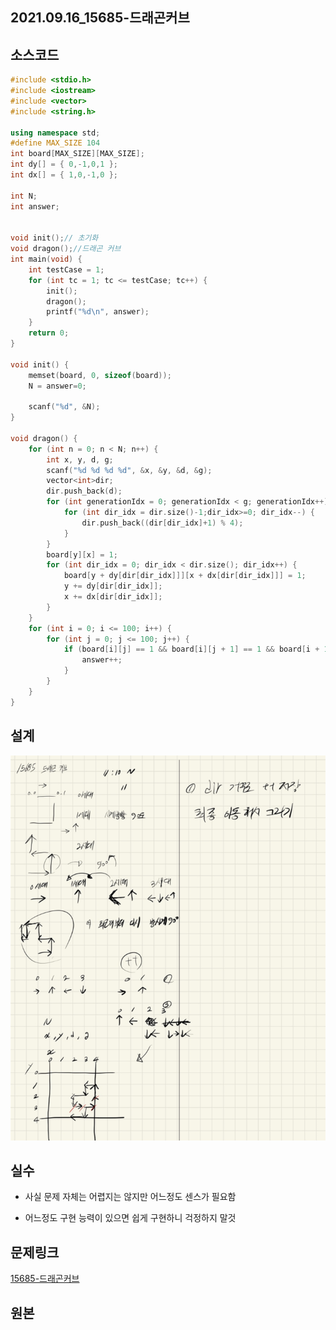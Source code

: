 ## 2021.09.16_15685-드래곤커브

## 소스코드

```c++
#include <stdio.h>
#include <iostream>
#include <vector>
#include <string.h>

using namespace std;
#define MAX_SIZE 104
int board[MAX_SIZE][MAX_SIZE];
int dy[] = { 0,-1,0,1 };
int dx[] = { 1,0,-1,0 };

int N;
int answer;


void init();// 초기화
void dragon();//드래곤 커브
int main(void) {
	int testCase = 1;
	for (int tc = 1; tc <= testCase; tc++) {
		init();
		dragon();
		printf("%d\n", answer);
	}
	return 0;
}

void init() {
	memset(board, 0, sizeof(board));
	N = answer=0;

	scanf("%d", &N);
}

void dragon() {
	for (int n = 0; n < N; n++) {
		int x, y, d, g;
		scanf("%d %d %d %d", &x, &y, &d, &g);
		vector<int>dir;
		dir.push_back(d);
		for (int generationIdx = 0; generationIdx < g; generationIdx++) {
			for (int dir_idx = dir.size()-1;dir_idx>=0; dir_idx--) {
				dir.push_back((dir[dir_idx]+1) % 4);
			}
		}
		board[y][x] = 1;
		for (int dir_idx = 0; dir_idx < dir.size(); dir_idx++) {
			board[y + dy[dir[dir_idx]]][x + dx[dir[dir_idx]]] = 1;
			y += dy[dir[dir_idx]];
			x += dx[dir[dir_idx]];
		}
	}
	for (int i = 0; i <= 100; i++) {
		for (int j = 0; j <= 100; j++) {
			if (board[i][j] == 1 && board[i][j + 1] == 1 && board[i + 1][j] == 1 && board[i + 1][j + 1] == 1) {
				answer++;
			}
		}
	}
}
```

## 설계

![image-20210916234108209](2021.09.16_15685-드래곤커브.assets/image-20210916234108209.png)

## 실수

- 사실 문제 자체는 어렵지는 않지만 어느정도 센스가 필요함

- 어느정도 구현 능력이 있으면 쉽게 구현하니 걱정하지 말것

## 문제링크

[15685-드래곤커브](https://www.acmicpc.net/problem/15685)

## 원본

